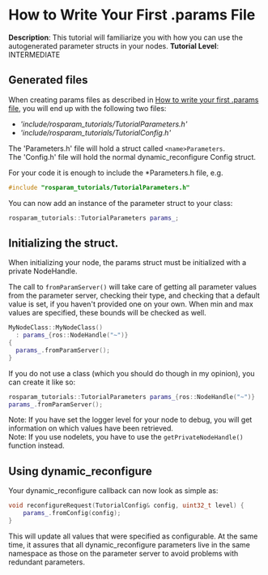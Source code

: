 # How to Write Your First .params File
**Description**: This tutorial will familiarize you with how you can use the autogenerated parameter structs in your nodes.
**Tutorial Level**: INTERMEDIATE

## Generated files
When creating params files as described in [How to write your first .params file](doc/HowToWriteYourFirstParamsFile), you will end up with the following two files:
- *'include/rosparam_tutorials/TutorialParameters.h'*
- *'include/rosparam_tutorials/TutorialConfig.h'*

The '<name>Parameters.h' file will hold a struct called `<name>Parameters`.  
The '<name>Config.h' file will hold the normal dynamic_reconfigure Config struct.

For your code it is enough to include the \*Parameters.h file, e.g.

```cpp
#include "rosparam_tutorials/TutorialParameters.h"
```

You can now add an instance of the parameter struct to your class:

```cpp
rosparam_tutorials::TutorialParameters params_;
```

## Initializing the struct.
When initializing your node, the params struct must be initialized with a private NodeHandle.

The call to `fromParamServer()` will take care of getting all parameter values from the parameter server, checking their type, and checking that a default value is set, if you haven't provided one on your own. When min and max values are specified, these bounds will be checked as well.

```cpp
MyNodeClass::MyNodeClass()
  : params_{ros::NodeHandle("~")}
{
  params_.fromParamServer();
}
```

If you do not use a class (which you should do though in my opinion), you can create it like so:
```cpp
rosparam_tutorials::TutorialParameters params_{ros::NodeHandle("~")}
params_.fromParamServer();
```
Note: If you have set the logger level for your node to debug, you will get information on which values have been retrieved.  
Note: If you use nodelets, you have to use the `getPrivateNodeHandle()` function instead.

## Using dynamic_reconfigure
Your dynamic_reconfigure callback can now look as simple as:
```cpp
void reconfigureRequest(TutorialConfig& config, uint32_t level) {
    params_.fromConfig(config);
}
```
This will update all values that were specified as configurable. At the same time, it assures that all dynamic_reconfigure parameters live in the same namespace as those on the parameter server to avoid problems with redundant parameters.
